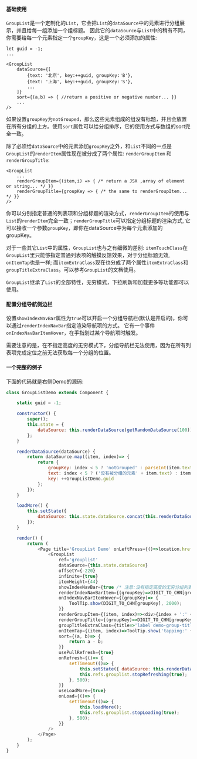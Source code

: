#### 基础使用

`GroupList`是一个定制化的`List`，它会把`List`的`dataSource`中的元素进行分组展示，并且给每一组添加一个组标题。
因此它的`dataSource`与`List`中的稍有不同，你需要给每一个元素指定一个`groupKey`，这是一个必须添加的属性:

```
let guid = -1;
...

<GroupList
    dataSource={[
        {text: '北京', key:++guid, groupKey:'B'},
        {text: '上海', key:++guid, groupKey:'S'},
        ...
    ]}
    sort={(a,b) => { //return a positive or negative number... }}
    ...
/>
```

如果设置`groupKey`为`notGrouped`，那么这些元素组成的组没有标题，并且会放置在所有分组的上方。使用`sort`属性可以给分组排序，它的使用方式与数组的sort完全一致。


除了必须给`dataSource`中的元素添加`groupKey`之外，和`List`不同的一点是`GroupList`的`renderItem`属性现在被分成了两个属性: `renderGroupItem`
和`renderGroupTitle`:

```
<GroupList
    ...
    renderGroupItem={(item,i) => { /* return a JSX ,array of element or string... */ }}
    renderGroupTitle={groupKey => { /* the same to renderGroupItem... */ }}
/>
```

你可以分别指定普通的列表项和分组标题的渲染方式，`renderGroupItem`的使用与`List`的`renderItem`完全一致；`renderGroupTitle`可以指定分组标题的渲染方式,
它可以接收一个参数`groupKey`，即你在dataSource中为每个元素添加的groupKey。

对于一些其它`List`中的属性，`GroupList`也与之有细微的差别: `itemTouchClass`在`GroupList`里只能够指定普通列表项的触摸反馈效果，对于分组标题无效,
`onItemTap`也是一样; 而`itemExtraClass`现在也分成了两个属性`itemExtraClass`和`groupTitleExtraClass`。可以参考`GroupList`的文档使用。

`GroupList`继承了`List`的全部特性，无穷模式，下拉刷新和加载更多等功能都可以使用。

#### 配置分组导航侧边栏

设置`showIndexNavBar`属性为`true`可以开启一个分组导航栏(默认是开启的)，你可以通过`renderIndexNavBar`指定渲染导航项的方式。
它有一个事件`onIndexNavBarItemHover`，在手指划过某个导航项时触发。

需要注意的是，在不指定高度的无穷模式下，分组导航栏无法使用，因为在所有列表项完成定位之前无法获取每一个分组的位置。

#### 一个完整的例子

下面的代码就是右侧Demo的源码:

```js
class GroupListDemo extends Component {

    static guid = -1;

    constructor() {
        super();
        this.state = {
            dataSource: this.renderDataSource(getRandomDataSource(100))
        };
    }

    renderDataSource(dataSource) {
        return dataSource.map((item, index)=> {
            return {
                groupKey: index < 5 ? 'notGrouped' : parseInt(item.text / 10, 10),
                text: index < 5 ? ('没有被分组的元素' + item.text) : item.text,
                key: ++GroupListDemo.guid
            };
        });
    }

    loadMore() {
        this.setState({
            dataSource: this.state.dataSource.concat(this.renderDataSource(getRandomDataSource(10)))
        });
    }

    render() {
        return (
            <Page title='GroupList Demo' onLeftPress={()=>location.href = '../index/index.html'}>
                <GroupList
                    ref='grouplist'
                    dataSource={this.state.dataSource}
                    offsetY={-220}
                    infinite={true}
                    itemHeight={44}
                    showIndexNavBar={true /* 注意:没有指定高度的无穷分组列表无法使用indexNavBar,这个属性设置为true也不会生效 */}
                    renderIndexNavBarItem={(groupKey)=>DIGIT_TO_CHN[groupKey] /* 同上 */}
                    onIndexNavBarItemHover={(groupKey)=> {
                        ToolTip.show(DIGIT_TO_CHN[groupKey], 2000);
                    }}
                    renderGroupItem={(item, index)=><div>{index + ':' + item.text}</div>}
                    renderGroupTitle={(groupKey)=>DIGIT_TO_CHN[groupKey]}
                    groupTitleExtraClass={title=>'label demo-group-title'}
                    onItemTap={(item, index)=>ToolTip.show('tapping:' + item.text, 2000)}
                    sort={(a, b)=> {
                        return a - b;
                    }}
                    usePullRefresh={true}
                    onRefresh={()=> {
                        setTimeout(()=> {
                            this.setState({ dataSource: this.renderDataSource(getRandomDataSource(500)) })
                            this.refs.grouplist.stopRefreshing(true);
                        }, 500);
                    }}
                    useLoadMore={true}
                    onLoad={()=> {
                        setTimeout(()=> {
                            this.loadMore();
                            this.refs.grouplist.stopLoading(true);
                        }, 500);
                    }}
                />
            </Page>
        );
    }
}
```


